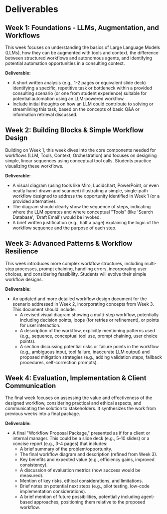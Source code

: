 # Deliverables

## Week 1: Foundations - LLMs, Augmentation, and Workflows

This week focuses on understanding the basics of Large Language Models (LLMs), how they can be augmented with tools and context, the difference between structured workflows and autonomous agents, and identifying potential automation opportunities in a consulting context.

**Deliverable:**
*   A short written analysis (e.g., 1-2 pages or equivalent slide deck) identifying a specific, repetitive task or bottleneck within a provided consulting scenario (or one from student experience) suitable for potential automation using an LLM-powered workflow.
*   Include initial thoughts on how an LLM could contribute to solving or streamlining this task, based on the concepts of basic Q&A or information retrieval discussed.

## Week 2: Building Blocks & Simple Workflow Design

Building on Week 1, this week dives into the core components needed for workflows (LLM, Tools, Context, Orchestration) and focuses on designing simple, linear sequences using conceptual tool calls. Students practice visualizing these workflows.

**Deliverable:**
*   A visual diagram (using tools like Miro, Lucidchart, PowerPoint, or even neatly hand-drawn and scanned) illustrating a simple, single-path workflow designed to address the opportunity identified in Week 1 (or a provided alternative).
*   The diagram should clearly show the sequence of steps, indicating where the LLM operates and where conceptual "Tools" (like 'Search Database', 'Draft Email') would be invoked.
*   A brief written justification (e.g., half a page) explaining the logic of the workflow sequence and the purpose of each step.

## Week 3: Advanced Patterns & Workflow Resilience

This week introduces more complex workflow structures, including multi-step processes, prompt chaining, handling errors, incorporating user choices, and considering feasibility. Students will evolve their simple workflow designs.

**Deliverable:**
*   An updated and more detailed workflow design document for the scenario addressed in Week 2, incorporating concepts from Week 3. This document should include:
    *   A revised visual diagram showing a multi-step workflow, potentially including decision points, loops (for retries or refinement), or points for user interaction.
    *   A description of the workflow, explicitly mentioning patterns used (e.g., sequence, conceptual tool use, prompt chaining, user choice points).
    *   A section discussing potential risks or failure points in the workflow (e.g., ambiguous input, tool failure, inaccurate LLM output) and proposed mitigation strategies (e.g., adding validation steps, fallback procedures, self-correction prompts).

## Week 4: Evaluation, Implementation & Client Communication

The final week focuses on assessing the value and effectiveness of the designed workflow, considering practical and ethical aspects, and communicating the solution to stakeholders. It synthesizes the work from previous weeks into a final package.

**Deliverable:**
*   A final "Workflow Proposal Package," presented as if for a client or internal manager. This could be a slide deck (e.g., 5-10 slides) or a concise report (e.g., 3-4 pages) that includes:
    *   A brief summary of the problem/opportunity.
    *   The final workflow diagram and description (refined from Week 3).
    *   Key benefits and expected value (e.g., efficiency gains, improved consistency).
    *   A discussion of evaluation metrics (how success would be measured).
    *   Mention of key risks, ethical considerations, and limitations.
    *   Brief notes on potential next steps (e.g., pilot testing, low-code implementation considerations).
    *   A brief mention of future possibilities, potentially including agent-based approaches, positioning them relative to the proposed workflow.
